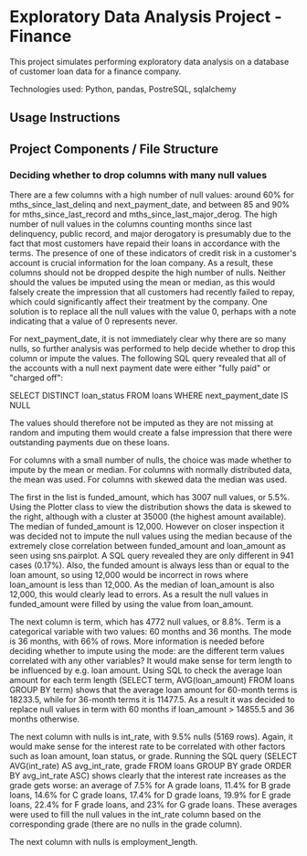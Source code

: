 # Exploratory Data Analysis Project - Finance

This project simulates performing exploratory data analysis on a database of customer loan data for a finance company. 

Technologies used: Python, pandas, PostreSQL, sqlalchemy

## Usage Instructions

## Project Components / File Structure

### Deciding whether to drop columns with many null values

There are a few columns with a high number of null values: around 60% for mths_since_last_delinq and next_payment_date, and between 85 and 90% for mths_since_last_record and mths_since_last_major_derog. The high number of null values in the columns counting months since last delinquency, public record, and major derogatory is presumably due to the fact that most customers have repaid their loans in accordance with the terms. The presence of one of these indicators of credit risk in a customer's account is crucial information for the loan company. As a result, these columns should not be dropped despite the high number of nulls. Neither should the values be imputed using the mean or median, as this would falsely create the impression that all customers had recently failed to repay, which could significantly affect their treatment by the company. One solution is to replace all the null values with the value 0, perhaps with a note indicating that a value of 0 represents never. 

For next_payment_date, it is not immediately clear why there are so many nulls, so further analysis was performed to help decide whether to drop this column or impute the values. The following SQL query revealed that all of the accounts with a null next payment date were either "fully paid" or "charged off":

SELECT DISTINCT loan_status
FROM loans
WHERE next_payment_date IS NULL

The values should therefore not be imputed as they are not missing at random and imputing them would create a false impression that there were outstanding payments due on these loans.

For columns with a small number of nulls, the choice was made whether to impute by the mean or median. For columns with normally distributed data, the mean was used. For columns with skewed data the median was used.

The first in the list is funded_amount, which has 3007 null values, or 5.5%. Using the Plotter class to view the distribution shows the data is skewed to the right, although with a cluster at 35000 (the highest amount available). The median of funded_amount is 12,000. However on closer inspection it was decided not to impute the null values using the median because of the extremely close correlation between funded_amount and loan_amount as seen using sns.pairplot. A SQL query revealed they are only different in 941 cases (0.17%). Also, the funded amount is always less than or equal to the loan amount, so using 12,000 would be incorrect in rows where loan_amount is less than 12,000. As the median of loan_amount is also 12,000, this would clearly lead to errors. As a result the null values in funded_amount were filled by using the value from loan_amount.

The next column is term, which has 4772 null values, or 8.8%. Term is a categorical variable with two values: 60 months and 36 months. The mode is 36 months, with 66% of rows. More information is needed before deciding whether to impute using the mode: are the different term values correlated with any other variables? It would make sense for term length to be influenced by e.g. loan amount. Using SQL to check the average loan amount for each term length (SELECT term, AVG(loan_amount) FROM loans GROUP BY term) shows that the average loan amount for 60-month terms is 18233.5, while for 36-month terms it is 11477.5. As a result it was decided to replace null values in term with 60 months if loan_amount > 14855.5 and 36 months otherwise.

The next column with nulls is int_rate, with 9.5% nulls (5169 rows). Again, it would make sense for the interest rate to be correlated with other factors such as loan amount, loan status, or grade. Running the SQL query (SELECT AVG(int_rate) AS avg_int_rate, grade FROM loans GROUP BY grade ORDER BY avg_int_rate ASC) shows clearly that the interest rate increases as the grade gets worse: an average of 7.5% for A grade loans, 11.4% for B grade loans, 14.6% for C grade loans, 17.4% for D grade loans, 19.9% for E grade loans, 22.4% for F grade loans, and 23% for G grade loans. These averages were used to fill the null values in the int_rate column based on the corresponding grade (there are no nulls in the grade column).

The next column with nulls is employment_length. 